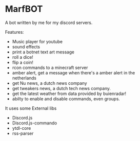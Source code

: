 # MarfBOT

A bot written by me for my discord servers.

Features:
* Music player for youtube
* sound effects
* print a botnet text art message
* roll a dice!
* flip a coin!
* rcon commands to a minecraft server
* amber alert, get a message when there's a amber alert in the netherlands
* get Nu news, a dutch news company
* get tweakers news, a dutch tech news company.
* get the latest weather from data provided by buienradar!
* abilty to enable and disable commands, even groups.


It uses some External libs
* Discord.js
* Discord.js-commando
* ytdl-core
* rss-parser